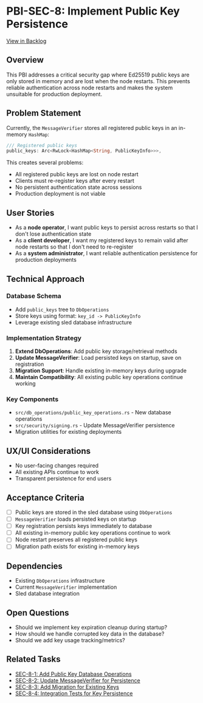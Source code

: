 # PBI-SEC-8: Implement Public Key Persistence

[View in Backlog](../backlog.md#user-content-pbi-sec-8-implement-public-key-persistence)

## Overview

This PBI addresses a critical security gap where Ed25519 public keys are only stored in memory and are lost when the node restarts. This prevents reliable authentication across node restarts and makes the system unsuitable for production deployment.

## Problem Statement

Currently, the `MessageVerifier` stores all registered public keys in an in-memory `HashMap`:

```rust
/// Registered public keys
public_keys: Arc<RwLock<HashMap<String, PublicKeyInfo>>>,
```

This creates several problems:
- All registered public keys are lost on node restart
- Clients must re-register keys after every restart
- No persistent authentication state across sessions
- Production deployment is not viable

## User Stories

- As a **node operator**, I want public keys to persist across restarts so that I don't lose authentication state
- As a **client developer**, I want my registered keys to remain valid after node restarts so that I don't need to re-register
- As a **system administrator**, I want reliable authentication persistence for production deployments

## Technical Approach

### Database Schema
- Add `public_keys` tree to `DbOperations` 
- Store keys using format: `key_id -> PublicKeyInfo`
- Leverage existing sled database infrastructure

### Implementation Strategy
1. **Extend DbOperations**: Add public key storage/retrieval methods
2. **Update MessageVerifier**: Load persisted keys on startup, save on registration
3. **Migration Support**: Handle existing in-memory keys during upgrade
4. **Maintain Compatibility**: All existing public key operations continue working

### Key Components
- `src/db_operations/public_key_operations.rs` - New database operations
- `src/security/signing.rs` - Update MessageVerifier persistence
- Migration utilities for existing deployments

## UX/UI Considerations

- No user-facing changes required
- All existing APIs continue to work
- Transparent persistence for end users

## Acceptance Criteria

- [ ] Public keys are stored in the sled database using `DbOperations`
- [ ] `MessageVerifier` loads persisted keys on startup
- [ ] Key registration persists keys immediately to database
- [ ] All existing in-memory public key operations continue to work
- [ ] Node restart preserves all registered public keys
- [ ] Migration path exists for existing in-memory keys

## Dependencies

- Existing `DbOperations` infrastructure
- Current `MessageVerifier` implementation
- Sled database integration

## Open Questions

- Should we implement key expiration cleanup during startup?
- How should we handle corrupted key data in the database?
- Should we add key usage tracking/metrics?

## Related Tasks

- [SEC-8-1: Add Public Key Database Operations](./SEC-8-1.md)
- [SEC-8-2: Update MessageVerifier for Persistence](./SEC-8-2.md) 
- [SEC-8-3: Add Migration for Existing Keys](./SEC-8-3.md)
- [SEC-8-4: Integration Tests for Key Persistence](./SEC-8-4.md)
